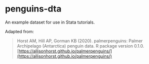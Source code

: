 # penguins-dta

An example dataset for use in Stata tutorials. 

Adapted from:

> Horst AM, Hill AP, Gorman KB (2020). palmerpenguins: Palmer Archipelago (Antarctica) penguin data. R package version 0.1.0. [https://allisonhorst.github.io/palmerpenguins/](https://allisonhorst.github.io/palmerpenguins/)


